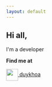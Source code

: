 ```yaml
---
layout: default
---
```


## Hi all,

I'm a developer

**Find me at**

<a href="{{ site.page }}">
  <img src="https://civicio.files.wordpress.com/2013/03/github.png?w=256&h=256" height="32" style="vertical-align: middle">
  <span>duykhoa</span>
</a>
